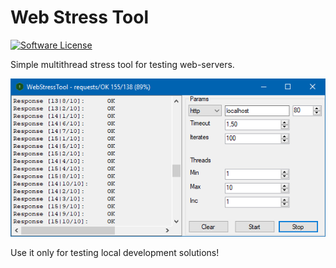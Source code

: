 # Web Stress Tool

[![Software License][ico-license]](LICENSE.txt)

Simple multithread stress tool for testing web-servers.

![WebStressTool - main program window](https://raw.githubusercontent.com/enikeishik/webstresstool/master/img/webstresstool.png?sanitize=true)

Use it only for testing local development solutions!

[ico-license]: https://img.shields.io/badge/license-GPL-brightgreen.svg?style=flat-square

